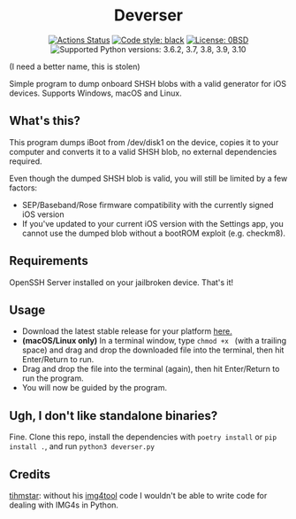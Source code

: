 <h1 align="center">Deverser</h2>

<p align="center">
<a href="https://github.com/beerpiss/deverser.py/actions"><img alt="Actions Status" src="https://github.com/beerpiss/deverser.py/actions/workflows/build.yaml/badge.svg"></a>
<a href="https://github.com/psf/black"><img alt="Code style: black" src="https://img.shields.io/badge/code%20style-black-000000.svg"></a>
<a href="https://github.com/beerpiss/deverser.py/blob/main/LICENSE"><img alt="License: 0BSD" src="https://img.shields.io/static/v1?label=License&message=0BSD&color=brightgreen"></a>
<img alt="Supported Python versions: 3.6.2, 3.7, 3.8, 3.9, 3.10" src="https://img.shields.io/badge/python-3.6.2%20%7C%203.7%20%7C%203.8%20%7C%203.9%20%7C%203.10-blue">
</p>

(I need a better name, this is stolen)

Simple program to dump onboard SHSH blobs with a valid generator for iOS devices. Supports Windows, macOS and Linux.

## What's this?
This program dumps iBoot from /dev/disk1 on the device, copies it to your computer and converts it to a valid SHSH blob, no external dependencies required.

Even though the dumped SHSH blob is valid, you will still be limited by a few factors:
- SEP/Baseband/Rose firmware compatibility with the currently signed iOS version
- If you've updated to your current iOS version with the Settings app, you cannot use the dumped blob without a bootROM exploit (e.g. checkm8).

## Requirements
OpenSSH Server installed on your jailbroken device. That's it!

## Usage
- Download the latest stable release for your platform [here.](https://github.com/beerpiss/deverser.py/releases/tag/v0.1.1)
- **(macOS/Linux only)** In a terminal window, type `chmod +x ` (with a trailing space) and drag and drop the downloaded file into the terminal, then hit Enter/Return to run.
- Drag and drop the file into the terminal (again), then hit Enter/Return to run the program.
- You will now be guided by the program.

## Ugh, I don't like standalone binaries?
Fine. Clone this repo, install the dependencies with `poetry install` or `pip install .`, and run `python3 deverser.py`

## Credits
[tihmstar](https://github.com/tihmstar): without his [img4tool](https://github.com/tihmstar/img4tool) code I wouldn't be able to write code for dealing with IMG4s in Python.
